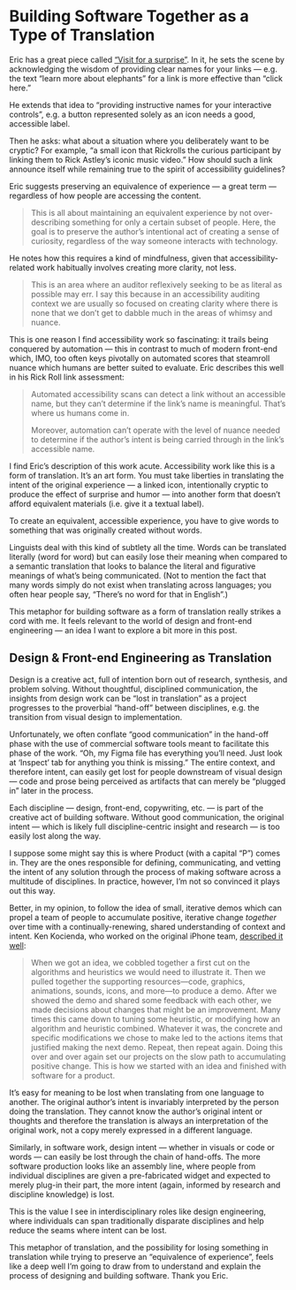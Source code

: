 # Building Software Together as a Type of Translation

Eric has a great piece called [“Visit for a surprise”](https://ericwbailey.website/published/visit-for-a-surprise/). In it, he sets the scene by acknowledging the wisdom of providing clear names for your links — e.g. the text “learn more about elephants” for a link is more effective than “click here.”

He extends that idea to “providing instructive names for your interactive controls”, e.g. a button represented solely as an icon needs a good, accessible label.

Then he asks: what about a situation where you deliberately want to be cryptic? For example, “a small icon that Rickrolls the curious participant by linking them to Rick Astley’s iconic music video.” How should such a link announce itself while remaining true to the spirit of accessibility guidelines?

Eric suggests preserving an equivalence of experience — a great term — regardless of how people are accessing the content.

> This is all about maintaining an equivalent experience by not over-describing something for only a certain subset of people. Here, the goal is to preserve the author’s intentional act of creating a sense of curiosity, regardless of the way someone interacts with technology.

He notes how this requires a kind of mindfulness, given that accessibility-related work habitually involves creating more clarity, not less.

> This is an area where an auditor reflexively seeking to be as literal as possible may err. I say this because in an accessibility auditing context we are usually so focused on creating clarity where there is none that we don’t get to dabble much in the areas of whimsy and nuance.

This is one reason I find accessibility work so fascinating: it trails being conquered by automation — this in contrast to much of modern front-end which, IMO, too often keys pivotally on automated scores that steamroll nuance which humans are better suited to evaluate. Eric describes this well in his Rick Roll link assessment:

> Automated accessibility scans can detect a link without an accessible name, but they can’t determine if the link’s name is meaningful. That’s where us humans come in.
> 
> Moreover, automation can’t operate with the level of nuance needed to determine if the author’s intent is being carried through in the link’s accessible name.

I find Eric’s description of this work acute. Accessibility work like this is a form of translation. It’s an art form. You must take liberties in translating the intent of the original experience — a linked icon, intentionally cryptic to produce the effect of surprise and humor — into another form that doesn’t afford equivalent materials (i.e. give it a textual label).

To create an equivalent, accessible experience, you have to give words to something that was originally created without words.

Linguists deal with this kind of subtlety all the time. Words can be translated literally (word for word) but can easily lose their meaning when compared to a semantic translation that looks to balance the literal and figurative meanings of what’s being communicated. (Not to mention the fact that many words simply do not exist when translating across languages; you often hear people say, “There’s no word for that in English”.)

This metaphor for building software as a form of translation really strikes a cord with me. It feels relevant to the world of design and front-end engineering — an idea I want to explore a bit more in this post.

## Design & Front-end Engineering as Translation

Design is a creative act, full of intention born out of research, synthesis, and problem solving. Without thoughtful, disciplined communication, the insights from design work can be “lost in translation” as a project progresses to the proverbial “hand-off” between disciplines, e.g. the transition from visual design to implementation.

Unfortunately, we often conflate “good communication” in the hand-off phase with the use of commercial software tools meant to facilitate this phase of the work. “Oh, my Figma file has everything you’ll need. Just look at ‘Inspect’ tab for anything you think is missing.” The entire context, and therefore intent, can easily get lost for people downstream of visual design — code and prose being perceived as artifacts that can merely be “plugged in” later in the process.

Each discipline — design, front-end, copywriting, etc. — is part of the creative act of building software. Without good communication, the original intent — which is likely full discipline-centric insight and research — is too easily lost along the way.

I suppose some might say this is where Product (with a capital “P”) comes in. They are the ones responsible for defining, communicating, and vetting the intent of any solution through the process of making software across a multitude of disciplines. In practice, however, I’m not so convinced it plays out this way.

Better, in my opinion, to follow the idea of small, iterative demos which can propel a team of people to accumulate positive, iterative change _together_ over time with a continually-renewing, shared understanding of context and intent. Ken Kocienda, who worked on the original iPhone team, [described it well](https://blog.jim-nielsen.com/2019/the-power-of-prototypes-in-the-creative-process/):

> When we got an idea, we cobbled together a first cut on the algorithms and heuristics we would need to illustrate it. Then we pulled together the supporting resources—code, graphics, animations, sounds, icons, and more—to produce a demo. After we showed the demo and shared some feedback with each other, we made decisions about changes that might be an improvement. Many times this came down to tuning some heuristic, or modifying how an algorithm and heuristic combined. Whatever it was, the concrete and specific modifications we chose to make led to the actions items that justified making the next demo. Repeat, then repeat again. Doing this over and over again set our projects on the slow path to accumulating positive change. This is how we started with an idea and finished with software for a product.

It’s easy for meaning to be lost when translating from one language to another. The original author’s intent is invariably interpreted by the person doing the translation. They cannot know the author’s original intent or thoughts and therefore the translation is always an interpretation of the original work, not a copy merely expressed in a different language.

Similarly, in software work, design intent — whether in visuals or code or words — can easily be lost through the chain of hand-offs. The more software production looks like an assembly line, where people from individual disciplines are given a pre-fabricated widget and expected to merely plug-in their part, the more intent (again, informed by research and discipline knowledge) is lost.

This is the value I see in interdisciplinary roles like design engineering, where individuals can span traditionally disparate disciplines and help reduce the seams where intent can be lost.

This metaphor of translation, and the possibility for losing something in translation while trying to preserve an “equivalence of experience”, feels like a deep well I’m going to draw from to understand and explain the process of designing and building software. Thank you Eric.